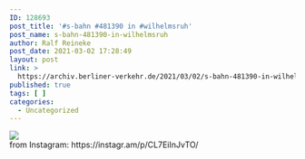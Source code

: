 ```yaml
---
ID: 128693
post_title: '#s-bahn #481390 in #wilhelmsruh'
post_name: s-bahn-481390-in-wilhelmsruh
author: Ralf Reineke
post_date: 2021-03-02 17:28:49
layout: post
link: >
  https://archiv.berliner-verkehr.de/2021/03/02/s-bahn-481390-in-wilhelmsruh/
published: true
tags: [ ]
categories:
  - Uncategorized
---
```

<div><img src='https://scontent-iad3-1.cdninstagram.com/v/t51.29350-15/155418805_739632193420606_3160558935228665794_n.jpg?_nc_cat=108&ccb=3&_nc_sid=8ae9d6&_nc_ohc=lw0F8R1YFmcAX9TExTS&_nc_ht=scontent-iad3-1.cdninstagram.com&oh=f9806e5e677cf11328c26b4ca567a146&oe=606497A7' style='max-width:600px;' /><br/><div>from Instagram: https://instagr.am/p/CL7EiInJvTO/</div></div>